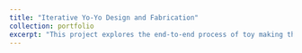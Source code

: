 ```yaml
---
title: "Iterative Yo-Yo Design and Fabrication"
collection: portfolio
excerpt: "This project explores the end-to-end process of toy making through the design and fabrication of a custom yo-yo. Using CNC machining to produce molds, injection molding to form the body, and vacuum forming for plastic components, we refined each iteration through trial and error to control defects and improve part quality. Across multiple design versions, adjustments were made to geometry and assembly until the yo-yo achieved both functional performance and a clean snap-fit finish. The project demonstrates how iterative prototyping and precision manufacturing techniques can converge to create playful yet robust consumer products. <br/><img src='/images/yoyo.png' width='500'>"
---
```

